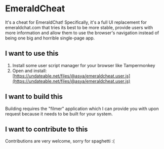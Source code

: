 # EmeraldCheat

It's a cheat for EmeraldChat! Specifically, it's a full UI replacement for emeraldchat.com that tries its best to be more stable, provide users with more information and allow them to use the browser's navigation instead of being one big and horrible single-page app.

## I want to use this

1. Install some user script manager for your browser like Tampermonkey
2. Open and install: [https://undateable.net/files/@asya/emeraldcheat.user.js](https://undateable.net/files/@asya/emeraldcheat.user.js)

## I want to build this
Building requires the "filmer" application which I can provide you with upon request because it needs to be built for your system.

## I want to contribute to this
Contributions are very welcome, sorry for spaghetti :(